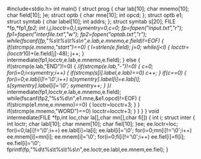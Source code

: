 #include<stdio.h>
int main()
{
    struct prog
    {
        char lab[10];
        char mnemo[10];
        char field[10];
    }e;
    struct optb
    {
        char mne[10];
        int opcd;
    };
    struct optb e1;
    struct symtab
    {
        char label[10];
        int addrs;
    };
    struct symtab s[20];
    FILE *fp,*fp1,*fp2;
    int i,j,locctr=0,l,symentry=0,c=0;
    fp=fopen("input.txt","r");
    fp1=fopen("interfile.txt","w");
    fp2=fopen("optab.txt","r");
    while(fscanf(fp,"%s\t%s\t%s\n",e.lab,e.mnemo,e.field)!=EOF)
    {
        if(strcmp(e.mnemo,"start")==0)
        {
            l=strlen(e.field);
            j=0;
            while(j<l)
            {
                locctr=(locctr*10)+(e.field[j]-48);
                j++;
            }
            intermediate(fp1,locctr,e.lab,e.mnemo,e.field);
        }
        else
        {
            if(strcmp(e.lab,"END")!=0)
            {
                /*if(strcmp(e.lab,"-")!=0)
                {
                    c=0;
                    for(i=0;i<symentry;i++)
                    {
                        if(strcmp(s[i].label,e.lab)==0)
                            c++;
                    }
                    if(c==0)
                    {
                        for(i=0;e.lab[i]!='\0';i++)
                            s[symentry].label[i]=e.lab[i];
                        s[symentry].label[i]='\0';
                        symentry++;
                    }
                }*/
                intermediate(fp1,locctr,e.lab,e.mnemo,e.field);
                while(fscanf(fp2,"%s%d\n",e1.mne,&e1.opcd)!=EOF)
                {
                    if(strcmp(e1.mne,e.mnemo)==0)
                    {
                        locctr=locctr+3;
                    }
                }
                if(strcmp(e.mnemo,"WORD")==0)
                    locctr=locctr+3;
            }
        }
    }
}
void intermediate(FILE *fp,int loc,char la[],char mn[],char fi[])
{
    int i;
    struct inter
    {
        int loctr;
        char labl[10];
        char mnem[10];
        char fiel[10];
    }ee;
    ee.loctr=loc;
    for(i=0;la[i]!='\0';i++)
        ee.labl[i]=la[i];
    ee.labl[i]='\0';
    for(i=0;mn[i]!='\0';i++)
        ee.mnem[i]=mn[i];
    ee.mnem[i]='\0';
    for(i=0;fi[i]!='\0';i++)
        ee.fiel[i]=fi[i];
    ee.fiel[i]='\0';
    fprintf(fp,"%d\t%s\t%s\t%s\n",ee.loctr,ee.labl,ee.mnem,ee.fiel);
}
